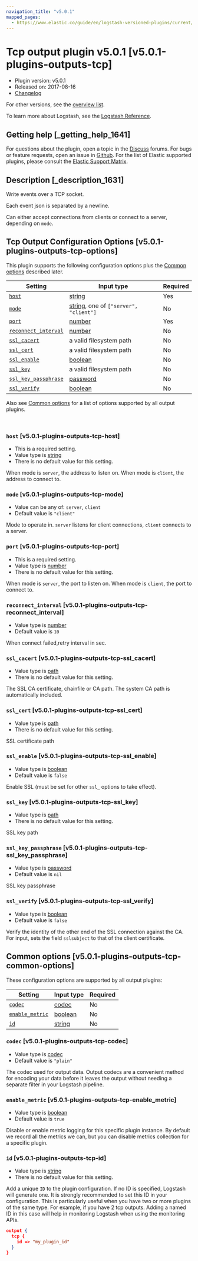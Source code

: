 ```yaml
---
navigation_title: "v5.0.1"
mapped_pages:
  - https://www.elastic.co/guide/en/logstash-versioned-plugins/current/v5.0.1-plugins-outputs-tcp.html
---
```


# Tcp output plugin v5.0.1 [v5.0.1-plugins-outputs-tcp]


* Plugin version: v5.0.1
* Released on: 2017-08-16
* [Changelog](https://github.com/logstash-plugins/logstash-output-tcp/blob/v5.0.1/CHANGELOG.md)

For other versions, see the [overview list](output-tcp-index.md).

To learn more about Logstash, see the [Logstash Reference](logstash://reference/index.md).

## Getting help [_getting_help_1641]

For questions about the plugin, open a topic in the [Discuss](http://discuss.elastic.co) forums. For bugs or feature requests, open an issue in [Github](https://github.com/logstash-plugins/logstash-output-tcp). For the list of Elastic supported plugins, please consult the [Elastic Support Matrix](https://www.elastic.co/support/matrix#matrix_logstash_plugins).


## Description [_description_1631]

Write events over a TCP socket.

Each event json is separated by a newline.

Can either accept connections from clients or connect to a server, depending on `mode`.


## Tcp Output Configuration Options [v5.0.1-plugins-outputs-tcp-options]

This plugin supports the following configuration options plus the [Common options](v5-0-1-plugins-outputs-tcp.md#v5.0.1-plugins-outputs-tcp-common-options) described later.

| Setting | Input type | Required |
| --- | --- | --- |
| [`host`](v5-0-1-plugins-outputs-tcp.md#v5.0.1-plugins-outputs-tcp-host) | [string](logstash://reference/configuration-file-structure.md#string) | Yes |
| [`mode`](v5-0-1-plugins-outputs-tcp.md#v5.0.1-plugins-outputs-tcp-mode) | [string](logstash://reference/configuration-file-structure.md#string), one of `["server", "client"]` | No |
| [`port`](v5-0-1-plugins-outputs-tcp.md#v5.0.1-plugins-outputs-tcp-port) | [number](logstash://reference/configuration-file-structure.md#number) | Yes |
| [`reconnect_interval`](v5-0-1-plugins-outputs-tcp.md#v5.0.1-plugins-outputs-tcp-reconnect_interval) | [number](logstash://reference/configuration-file-structure.md#number) | No |
| [`ssl_cacert`](v5-0-1-plugins-outputs-tcp.md#v5.0.1-plugins-outputs-tcp-ssl_cacert) | a valid filesystem path | No |
| [`ssl_cert`](v5-0-1-plugins-outputs-tcp.md#v5.0.1-plugins-outputs-tcp-ssl_cert) | a valid filesystem path | No |
| [`ssl_enable`](v5-0-1-plugins-outputs-tcp.md#v5.0.1-plugins-outputs-tcp-ssl_enable) | [boolean](logstash://reference/configuration-file-structure.md#boolean) | No |
| [`ssl_key`](v5-0-1-plugins-outputs-tcp.md#v5.0.1-plugins-outputs-tcp-ssl_key) | a valid filesystem path | No |
| [`ssl_key_passphrase`](v5-0-1-plugins-outputs-tcp.md#v5.0.1-plugins-outputs-tcp-ssl_key_passphrase) | [password](logstash://reference/configuration-file-structure.md#password) | No |
| [`ssl_verify`](v5-0-1-plugins-outputs-tcp.md#v5.0.1-plugins-outputs-tcp-ssl_verify) | [boolean](logstash://reference/configuration-file-structure.md#boolean) | No |

Also see [Common options](v5-0-1-plugins-outputs-tcp.md#v5.0.1-plugins-outputs-tcp-common-options) for a list of options supported by all output plugins.

 

### `host` [v5.0.1-plugins-outputs-tcp-host]

* This is a required setting.
* Value type is [string](logstash://reference/configuration-file-structure.md#string)
* There is no default value for this setting.

When mode is `server`, the address to listen on. When mode is `client`, the address to connect to.


### `mode` [v5.0.1-plugins-outputs-tcp-mode]

* Value can be any of: `server`, `client`
* Default value is `"client"`

Mode to operate in. `server` listens for client connections, `client` connects to a server.


### `port` [v5.0.1-plugins-outputs-tcp-port]

* This is a required setting.
* Value type is [number](logstash://reference/configuration-file-structure.md#number)
* There is no default value for this setting.

When mode is `server`, the port to listen on. When mode is `client`, the port to connect to.


### `reconnect_interval` [v5.0.1-plugins-outputs-tcp-reconnect_interval]

* Value type is [number](logstash://reference/configuration-file-structure.md#number)
* Default value is `10`

When connect failed,retry interval in sec.


### `ssl_cacert` [v5.0.1-plugins-outputs-tcp-ssl_cacert]

* Value type is [path](logstash://reference/configuration-file-structure.md#path)
* There is no default value for this setting.

The SSL CA certificate, chainfile or CA path. The system CA path is automatically included.


### `ssl_cert` [v5.0.1-plugins-outputs-tcp-ssl_cert]

* Value type is [path](logstash://reference/configuration-file-structure.md#path)
* There is no default value for this setting.

SSL certificate path


### `ssl_enable` [v5.0.1-plugins-outputs-tcp-ssl_enable]

* Value type is [boolean](logstash://reference/configuration-file-structure.md#boolean)
* Default value is `false`

Enable SSL (must be set for other `ssl_` options to take effect).


### `ssl_key` [v5.0.1-plugins-outputs-tcp-ssl_key]

* Value type is [path](logstash://reference/configuration-file-structure.md#path)
* There is no default value for this setting.

SSL key path


### `ssl_key_passphrase` [v5.0.1-plugins-outputs-tcp-ssl_key_passphrase]

* Value type is [password](logstash://reference/configuration-file-structure.md#password)
* Default value is `nil`

SSL key passphrase


### `ssl_verify` [v5.0.1-plugins-outputs-tcp-ssl_verify]

* Value type is [boolean](logstash://reference/configuration-file-structure.md#boolean)
* Default value is `false`

Verify the identity of the other end of the SSL connection against the CA. For input, sets the field `sslsubject` to that of the client certificate.



## Common options [v5.0.1-plugins-outputs-tcp-common-options]

These configuration options are supported by all output plugins:

| Setting | Input type | Required |
| --- | --- | --- |
| [`codec`](v5-0-1-plugins-outputs-tcp.md#v5.0.1-plugins-outputs-tcp-codec) | [codec](logstash://reference/configuration-file-structure.md#codec) | No |
| [`enable_metric`](v5-0-1-plugins-outputs-tcp.md#v5.0.1-plugins-outputs-tcp-enable_metric) | [boolean](logstash://reference/configuration-file-structure.md#boolean) | No |
| [`id`](v5-0-1-plugins-outputs-tcp.md#v5.0.1-plugins-outputs-tcp-id) | [string](logstash://reference/configuration-file-structure.md#string) | No |

### `codec` [v5.0.1-plugins-outputs-tcp-codec]

* Value type is [codec](logstash://reference/configuration-file-structure.md#codec)
* Default value is `"plain"`

The codec used for output data. Output codecs are a convenient method for encoding your data before it leaves the output without needing a separate filter in your Logstash pipeline.


### `enable_metric` [v5.0.1-plugins-outputs-tcp-enable_metric]

* Value type is [boolean](logstash://reference/configuration-file-structure.md#boolean)
* Default value is `true`

Disable or enable metric logging for this specific plugin instance. By default we record all the metrics we can, but you can disable metrics collection for a specific plugin.


### `id` [v5.0.1-plugins-outputs-tcp-id]

* Value type is [string](logstash://reference/configuration-file-structure.md#string)
* There is no default value for this setting.

Add a unique `ID` to the plugin configuration. If no ID is specified, Logstash will generate one. It is strongly recommended to set this ID in your configuration. This is particularly useful when you have two or more plugins of the same type. For example, if you have 2 tcp outputs. Adding a named ID in this case will help in monitoring Logstash when using the monitoring APIs.

```json
output {
  tcp {
    id => "my_plugin_id"
  }
}
```



